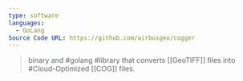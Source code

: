 ```yaml
---
type: software
languages:
  - GoLang
Source Code URL: https://github.com/airbusgeo/cogger
---
```

> binary and #golang #library that converts [[GeoTIFF]] files into #Cloud-Optimized [[COG]] files.
